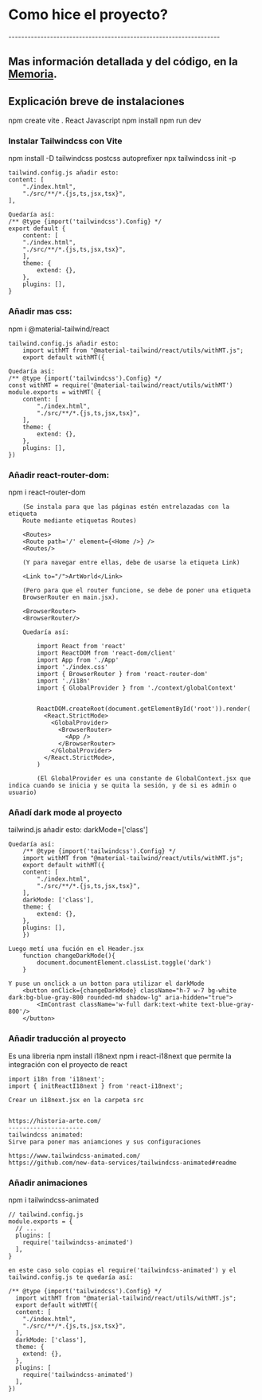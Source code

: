 <h1>Como hice el proyecto?</h1>
------------------------------------------------------------------
<h2>Mas información detallada y del código, en la <a href="https://daw2-henares22.github.io/ArtWorld/MemoryArtWorldSpanish.pdf" target="_blank">Memoria</a>.</h2>

<h2>Explicación breve de instalaciones</h2>

npm create vite .
    React
    Javascript
    npm install
    npm run dev

<h3>Instalar Tailwindcss con Vite</h3>
    npm install -D tailwindcss postcss autoprefixer
    npx tailwindcss init -p

    tailwind.config.js añadir esto:
    content: [
        "./index.html",
        "./src/**/*.{js,ts,jsx,tsx}",
    ],

    Quedaría así:
    /** @type {import('tailwindcss').Config} */
    export default {
        content: [
        "./index.html",
        "./src/**/*.{js,ts,jsx,tsx}",
        ],
        theme: {
            extend: {},
        },
        plugins: [],
    }


<h3>Añadir mas css:</h3>
    npm i @material-tailwind/react

    tailwind.config.js añadir esto:
        import withMT from "@material-tailwind/react/utils/withMT.js";
        export default withMT({

    Quedaría así:
    /** @type {import('tailwindcss').Config} */
    const withMT = require('@material-tailwind/react/utils/withMT') 
    module.exports = withMT( {
        content: [
            "./index.html",
            "./src/**/*.{js,ts,jsx,tsx}",
        ],
        theme: {
            extend: {},
        },
        plugins: [],
    })

<h3>Añadir react-router-dom:</h3>
    npm i react-router-dom

        (Se instala para que las páginas estén entrelazadas con la etiqueta
        Route mediante etiquetas Routes)

        <Routes>
        <Route path='/' element={<Home />} />
        <Routes/>

        (Y para navegar entre ellas, debe de usarse la etiqueta Link)

        <Link to="/">ArtWorld</Link>

        (Pero para que el router funcione, se debe de poner una etiqueta
        BrowserRouter en main.jsx).

        <BrowserRouter>
        <BrowserRouter/>

        Quedaría así:

            import React from 'react'
            import ReactDOM from 'react-dom/client'
            import App from './App'
            import './index.css'
            import { BrowserRouter } from 'react-router-dom'
            import './i18n'
            import { GlobalProvider } from './context/globalContext'


            ReactDOM.createRoot(document.getElementById('root')).render(
              <React.StrictMode>
                <GlobalProvider>
                  <BrowserRouter>
                    <App />
                  </BrowserRouter>
                </GlobalProvider>
              </React.StrictMode>,
            )

            (El GlobalProvider es una constante de GlobalContext.jsx que indica cuando se inicia y se quita la sesión, y de si es admin o usuario)

<h3>Añadí dark mode al proyecto</h3>
    tailwind.js añadir esto:
        darkMode=['class']
    
    Quedaría así:
        /** @type {import('tailwindcss').Config} */
        import withMT from "@material-tailwind/react/utils/withMT.js";
        export default withMT({
        content: [
            "./index.html",
            "./src/**/*.{js,ts,jsx,tsx}",
        ],
        darkMode: ['class'],
        theme: {
            extend: {},
        },
        plugins: [],
        })

    Luego metí una fución en el Header.jsx
        function changeDarkMode(){
            document.documentElement.classList.toggle('dark')
        }

    Y puse un onclick a un botton para utilizar el darkMode
        <button onClick={changeDarkMode} className="h-7 w-7 bg-white dark:bg-blue-gray-800 rounded-md shadow-lg" aria-hidden="true">
            <ImContrast className='w-full dark:text-white text-blue-gray-800'/>
        </button>

<h3>Añadir traducción al proyecto</h3>
    Es una libreria
    npm install i18next
    npm i react-i18next que permite la integración con el proyecto de react
    
    import i18n from 'i18next';
    import { initReactI18next } from 'react-i18next';

    Crear un i18next.jsx en la carpeta src
    

    https://historia-arte.com/
    ---------------------
    tailwindcss animated:
    Sirve para poner mas aniamciones y sus configuraciones

    https://www.tailwindcss-animated.com/
    https://github.com/new-data-services/tailwindcss-animated#readme

<h3>Añadir animaciones</h3>
    npm i tailwindcss-animated

    // tailwind.config.js
    module.exports = {
      // ...
      plugins: [
        require('tailwindcss-animated')
      ],
    }

    en este caso solo copias el require('tailwindcss-animated') y el tailwind.config.js te quedaría así:

    /** @type {import('tailwindcss').Config} */
      import withMT from "@material-tailwind/react/utils/withMT.js";
      export default withMT({
      content: [
        "./index.html",
        "./src/**/*.{js,ts,jsx,tsx}",
      ],
      darkMode: ['class'],
      theme: {
        extend: {},
      },
      plugins: [
        require('tailwindcss-animated')
      ],
    })